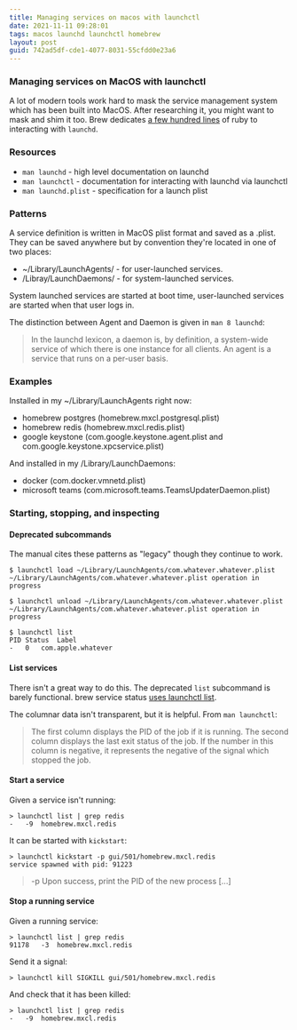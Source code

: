 ```yaml
---
title: Managing services on macos with launchctl
date: 2021-11-11 09:28:01
tags: macos launchd launchctl homebrew
layout: post
guid: 742ad5df-cde1-4077-8031-55cfdd0e23a6
---
```


### Managing services on MacOS with launchctl

A lot of modern tools work hard to mask the service management system which has been built into MacOS. After researching it, you might want to mask and shim it too. Brew dedicates [a few hundred lines](https://github.com/Homebrew/homebrew-services/blob/0bae398d93f530230857aed8d23e5a99d90b14a8/lib/service/services_cli.rb) of ruby to interacting with `launchd`.

### Resources

- `man launchd` - high level documentation on launchd
- `man launchctl` - documentation for interacting with launchd via launchctl
- `man launchd.plist` - specification for a launch plist

### Patterns

A service definition is written in MacOS plist format and saved as a .plist. They can be saved anywhere but by convention they're located in one of two places:

- ~/Library/LaunchAgents/ - for user-launched services.
- /Libray/LaunchDaemons/ - for system-launched services.

System launched services are started at boot time, user-launched services are started when that user logs in.

The distinction between Agent and Daemon is given in `man 8 launchd`:

> In the launchd lexicon, a daemon is, by definition, a system-wide service of which there is one instance for all clients. An agent is a service that runs on a per-user basis.

### Examples

Installed in my ~/Library/LaunchAgents right now:

- homebrew postgres (homebrew.mxcl.postgresql.plist)
- homebrew redis (homebrew.mxcl.redis.plist)
- google keystone (com.google.keystone.agent.plist and com.google.keystone.xpcservice.plist)

And installed in my /Library/LaunchDaemons:

- docker (com.docker.vmnetd.plist)
- microsoft teams (com.microsoft.teams.TeamsUpdaterDaemon.plist)

### Starting, stopping, and inspecting

#### Deprecated subcommands

The manual cites these patterns as "legacy" though they continue to work.

```
$ launchctl load ~/Library/LaunchAgents/com.whatever.whatever.plist
~/Library/LaunchAgents/com.whatever.whatever.plist operation in progress

$ launchctl unload ~/Library/LaunchAgents/com.whatever.whatever.plist
~/Library/LaunchAgents/com.whatever.whatever.plist operation in progress

$ launchctl list
PID	Status	Label
-	0	com.apple.whatever
```

#### List services

There isn't a great way to do this. The deprecated `list` subcommand is barely functional. brew service status [uses launchctl list](https://github.com/Homebrew/homebrew-services/blob/0bae398d93f530230857aed8d23e5a99d90b14a8/lib/service/services_cli.rb#L18).

The columnar data isn't transparent, but it is helpful. From `man launchctl`:

> The first column displays the PID of the job if it is running.  The second column displays the last exit status of the job. If the number in this column is negative, it represents the negative of the signal which stopped the job.

#### Start a service

Given a service isn't running:

```
> launchctl list | grep redis
-	-9	homebrew.mxcl.redis
```

It can be started with `kickstart`:

```
> launchctl kickstart -p gui/501/homebrew.mxcl.redis
service spawned with pid: 91223
```

> -p  Upon success, print the PID of the new process [...]

#### Stop a running service

Given a running service:

```
> launchctl list | grep redis
91178	-3	homebrew.mxcl.redis
```

Send it a signal:

```
> launchctl kill SIGKILL gui/501/homebrew.mxcl.redis
```

And check that it has been killed:

```
> launchctl list | grep redis
-	-9	homebrew.mxcl.redis
```

